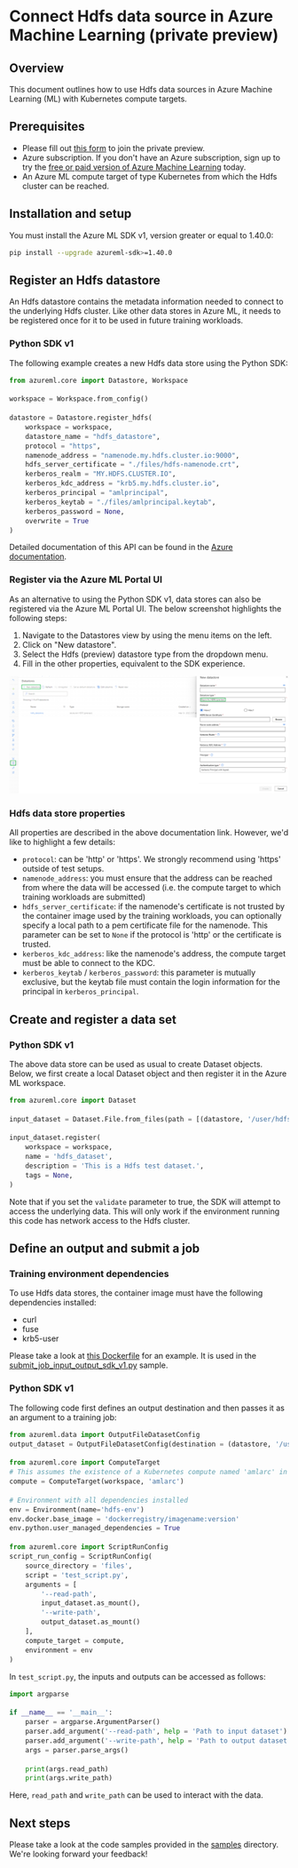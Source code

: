 # Connect Hdfs data source in Azure Machine Learning (private preview)

## Overview

This document outlines how to use Hdfs data sources in Azure Machine Learning (ML) with Kubernetes compute targets.

## Prerequisites

* Please fill out [this form](https://forms.office.com/r/xd0tzYSDEE) to join the private preview.
* Azure subscription. If you don't have an Azure subscription, sign up to try the [free or paid version of Azure Machine Learning](https://azure.microsoft.com/free/) today.
* An Azure ML compute target of type Kubernetes from which the Hdfs cluster can be reached.

## Installation and setup

You must install the Azure ML SDK v1, version greater or equal to 1.40.0:
```bash
pip install --upgrade azureml-sdk>=1.40.0
```

## Register an Hdfs datastore

An Hdfs datastore contains the metadata information needed to connect to the underlying Hdfs cluster.  Like other data stores in Azure ML, it needs to be registered once
for it to be used in future training workloads.

### Python SDK v1

The following example creates a new Hdfs data store using the Python SDK:

```python
from azureml.core import Datastore, Workspace

workspace = Workspace.from_config()

datastore = Datastore.register_hdfs(
    workspace = workspace,
    datastore_name = "hdfs_datastore",
    protocol = "https",
    namenode_address = "namenode.my.hdfs.cluster.io:9000",
    hdfs_server_certificate = "./files/hdfs-namenode.crt",
    kerberos_realm = "MY.HDFS.CLUSTER.IO",
    kerberos_kdc_address = "krb5.my.hdfs.cluster.io",
    kerberos_principal = "amlprincipal",
    kerberos_keytab = "./files/amlprincipal.keytab",
    kerberos_password = None,
    overwrite = True
)
```

Detailed documentation of this API can be found in the [Azure documentation](https://docs.microsoft.com/en-us/python/api/azureml-core/azureml.core.datastore.datastore?view=azure-ml-py#azureml-core-datastore-datastore-register-hdfs).

### Register via the Azure ML Portal UI

As an alternative to using the Python SDK v1, data stores can also be registered via the Azure ML Portal UI.  The below screenshot highlights the following steps:
1. Navigate to the Datastores view by using the menu items on the left.
2. Click on "New datastore".
3. Select the Hdfs (preview) datastore type from the dropdown menu.
4. Fill in the other properties, equivalent to the SDK experience.

![Screenshot of Datastore UI highlighting Hdfs data store creation](./media/hdfs_datastore_ui.png)

### Hdfs data store properties

All properties are described in the above documentation link.  However, we'd like to highlight a few details:
* `protocol`: can be 'http' or 'https'.  We strongly recommend using 'https' outside of test setups.
* `namenode_address`: you must ensure that the address can be reached from where the data will be accessed (i.e. the compute target to which training workloads are submitted)
* `hdfs_server_certificate`: if the namenode's certificate is not trusted by the container image used by the training workloads, you can optionally specify a local path to a pem certificate file for the namenode.  This parameter can be set to `None`
  if the protocol is 'http' or the certificate is trusted.
* `kerberos_kdc_address`: like the namenode's address, the compute target must be able to connect to the KDC.
* `kerberos_keytab` / `kerberos_password`: this parameter is mutually exclusive, but the keytab file must contain the login information for the principal in `kerberos_principal`. 

## Create and register a data set

### Python SDK v1

The above data store can be used as usual to create Dataset objects.  Below, we first create a local Dataset object and then register it in the Azure ML workspace.

```python
from azureml.core import Dataset

input_dataset = Dataset.File.from_files(path = [(datastore, '/user/hdfs')], validate = False)
        
input_dataset.register(
    workspace = workspace,
    name = 'hdfs_dataset',
    description = 'This is a Hdfs test dataset.',
    tags = None,
)
```

Note that if you set the `validate` parameter to true, the SDK will attempt to access the underlying data.  This will only work if the environment running this code has network access to the Hdfs cluster.

## Define an output and submit a job

### Training environment dependencies

To use Hdfs data stores, the container image must have the following dependencies installed:
* curl
* fuse
* krb5-user

Please take a look at [this Dockerfile](./samples/files/Dockerfile) for an example.  It is used in the [submit_job_input_output_sdk_v1.py](./samples/submit_job_input_output_sdk_v1.py) sample.

### Python SDK v1

The following code first defines an output destination and then passes it as an argument to a training job:

```python
from azureml.data import OutputFileDatasetConfig
output_dataset = OutputFileDatasetConfig(destination = (datastore, '/user/hdfs/my_output'))

from azureml.core import ComputeTarget
# This assumes the existence of a Kubernetes compute named 'amlarc' in the workspace
compute = ComputeTarget(workspace, 'amlarc')

# Environment with all dependencies installed
env = Environment(name='hdfs-env')
env.docker.base_image = 'dockerregistry/imagename:version'
env.python.user_managed_dependencies = True

from azureml.core import ScriptRunConfig
script_run_config = ScriptRunConfig(
    source_directory = 'files',
    script = 'test_script.py',
    arguments = [
        '--read-path',
        input_dataset.as_mount(),
        '--write-path',
        output_dataset.as_mount()
    ],
    compute_target = compute,
    environment = env
)
```

In `test_script.py`, the inputs and outputs can be accessed as follows:

```python
import argparse

if __name__ == '__main__':
    parser = argparse.ArgumentParser()
    parser.add_argument('--read-path', help = 'Path to input dataset')
    parser.add_argument('--write-path', help = 'Path to output dataset')
    args = parser.parse_args()

    print(args.read_path)
    print(args.write_path)
```

Here, `read_path` and `write_path` can be used to interact with the data.

## Next steps

Please take a look at the code samples provided in the [samples](./samples) directory.  We're looking forward your feedback!
